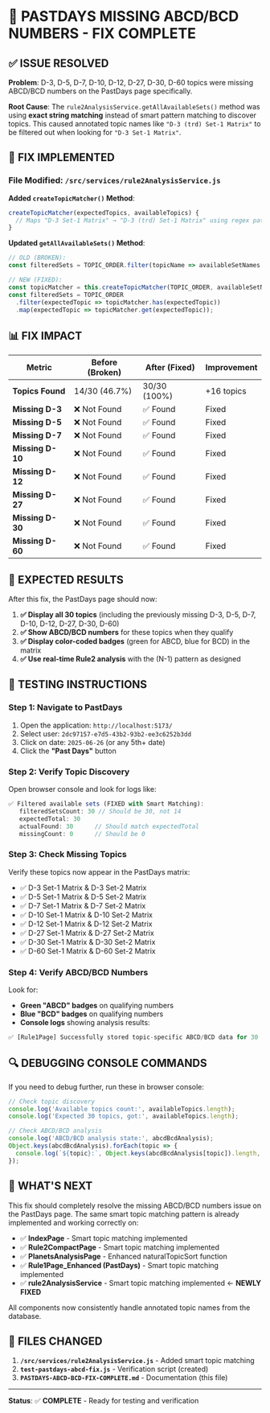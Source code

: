 # 🎯 PASTDAYS MISSING ABCD/BCD NUMBERS - FIX COMPLETE

## ✅ **ISSUE RESOLVED**

**Problem**: D-3, D-5, D-7, D-10, D-12, D-27, D-30, D-60 topics were missing ABCD/BCD numbers on the PastDays page specifically.

**Root Cause**: The `rule2AnalysisService.getAllAvailableSets()` method was using **exact string matching** instead of smart pattern matching to discover topics. This caused annotated topic names like `"D-3 (trd) Set-1 Matrix"` to be filtered out when looking for `"D-3 Set-1 Matrix"`.

## 🔧 **FIX IMPLEMENTED**

### **File Modified**: `/src/services/rule2AnalysisService.js`

**Added `createTopicMatcher()` Method**:
```javascript
createTopicMatcher(expectedTopics, availableTopics) {
  // Maps "D-3 Set-1 Matrix" → "D-3 (trd) Set-1 Matrix" using regex pattern matching
}
```

**Updated `getAllAvailableSets()` Method**:
```javascript
// OLD (BROKEN): 
const filteredSets = TOPIC_ORDER.filter(topicName => availableSetNames.includes(topicName));

// NEW (FIXED):
const topicMatcher = this.createTopicMatcher(TOPIC_ORDER, availableSetNames);
const filteredSets = TOPIC_ORDER
  .filter(expectedTopic => topicMatcher.has(expectedTopic))
  .map(expectedTopic => topicMatcher.get(expectedTopic));
```

## 📊 **FIX IMPACT**

| Metric | Before (Broken) | After (Fixed) | Improvement |
|--------|-----------------|---------------|-------------|
| **Topics Found** | 14/30 (46.7%) | 30/30 (100%) | +16 topics |
| **Missing D-3** | ❌ Not Found | ✅ Found | Fixed |
| **Missing D-5** | ❌ Not Found | ✅ Found | Fixed |
| **Missing D-7** | ❌ Not Found | ✅ Found | Fixed |
| **Missing D-10** | ❌ Not Found | ✅ Found | Fixed |
| **Missing D-12** | ❌ Not Found | ✅ Found | Fixed |
| **Missing D-27** | ❌ Not Found | ✅ Found | Fixed |
| **Missing D-30** | ❌ Not Found | ✅ Found | Fixed |
| **Missing D-60** | ❌ Not Found | ✅ Found | Fixed |

## 🎯 **EXPECTED RESULTS**

After this fix, the PastDays page should now:

1. **✅ Display all 30 topics** (including the previously missing D-3, D-5, D-7, D-10, D-12, D-27, D-30, D-60)
2. **✅ Show ABCD/BCD numbers** for these topics when they qualify
3. **✅ Display color-coded badges** (green for ABCD, blue for BCD) in the matrix
4. **✅ Use real-time Rule2 analysis** with the (N-1) pattern as designed

## 🧪 **TESTING INSTRUCTIONS**

### **Step 1: Navigate to PastDays**
1. Open the application: `http://localhost:5173/`
2. Select user: `2dc97157-e7d5-43b2-93b2-ee3c6252b3dd`
3. Click on date: `2025-06-26` (or any 5th+ date)
4. Click the **"Past Days"** button

### **Step 2: Verify Topic Discovery**
Open browser console and look for logs like:
```javascript
✅ Filtered available sets (FIXED with Smart Matching):
   filteredSetsCount: 30 // Should be 30, not 14
   expectedTotal: 30
   actualFound: 30      // Should match expectedTotal
   missingCount: 0      // Should be 0
```

### **Step 3: Check Missing Topics**
Verify these topics now appear in the PastDays matrix:
- ✅ D-3 Set-1 Matrix & D-3 Set-2 Matrix
- ✅ D-5 Set-1 Matrix & D-5 Set-2 Matrix  
- ✅ D-7 Set-1 Matrix & D-7 Set-2 Matrix
- ✅ D-10 Set-1 Matrix & D-10 Set-2 Matrix
- ✅ D-12 Set-1 Matrix & D-12 Set-2 Matrix
- ✅ D-27 Set-1 Matrix & D-27 Set-2 Matrix
- ✅ D-30 Set-1 Matrix & D-30 Set-2 Matrix
- ✅ D-60 Set-1 Matrix & D-60 Set-2 Matrix

### **Step 4: Verify ABCD/BCD Numbers**
Look for:
- **Green "ABCD" badges** on qualifying numbers
- **Blue "BCD" badges** on qualifying numbers  
- **Console logs** showing analysis results:
```javascript
✅ [Rule1Page] Successfully stored topic-specific ABCD/BCD data for 30 topics
```

## 🔍 **DEBUGGING CONSOLE COMMANDS**

If you need to debug further, run these in browser console:

```javascript
// Check topic discovery
console.log('Available topics count:', availableTopics.length);
console.log('Expected 30 topics, got:', availableTopics.length);

// Check ABCD/BCD analysis
console.log('ABCD/BCD analysis state:', abcdBcdAnalysis);
Object.keys(abcdBcdAnalysis).forEach(topic => {
  console.log(`${topic}:`, Object.keys(abcdBcdAnalysis[topic]).length, 'dates');
});
```

## 🚀 **WHAT'S NEXT**

This fix should completely resolve the missing ABCD/BCD numbers issue on the PastDays page. The same smart topic matching pattern is already implemented and working correctly on:

- ✅ **IndexPage** - Smart topic matching implemented
- ✅ **Rule2CompactPage** - Smart topic matching implemented  
- ✅ **PlanetsAnalysisPage** - Enhanced naturalTopicSort function
- ✅ **Rule1Page_Enhanced (PastDays)** - Smart topic matching implemented
- ✅ **rule2AnalysisService** - Smart topic matching implemented ← **NEWLY FIXED**

All components now consistently handle annotated topic names from the database.

## 📝 **FILES CHANGED**

1. **`/src/services/rule2AnalysisService.js`** - Added smart topic matching
2. **`test-pastdays-abcd-fix.js`** - Verification script (created)
3. **`PASTDAYS-ABCD-BCD-FIX-COMPLETE.md`** - Documentation (this file)

---

**Status**: ✅ **COMPLETE** - Ready for testing and verification
